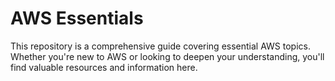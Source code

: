 # AWS Essentials 

This repository is a comprehensive guide covering essential AWS topics. Whether you're new to AWS or looking to deepen your understanding, you'll find valuable resources and information here.

